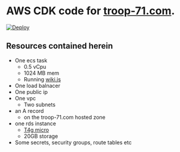 # AWS CDK code for [troop-71.com](https://troop-71.com).

[![Deploy](https://github.com/troop-71/architecture/actions/workflows/deploy.yaml/badge.svg?branch=main)](https://github.com/troop-71/architecture/actions/workflows/deploy.yaml)

## Resources contained herein

- One ecs task
  - 0.5 vCpu
  - 1024 MB mem
  - Running [wiki.js](https://js.wiki/)
- One load balnacer
- One public ip
- One vpc
  - Two subnets
- an A record
  - on the troop-71.com hosted zone
- one rds instance
  -  [T4g micro](https://aws.amazon.com/ec2/instance-types/t4/)
  -  20GB storage
-  Some secrets, security groups, route tables etc
